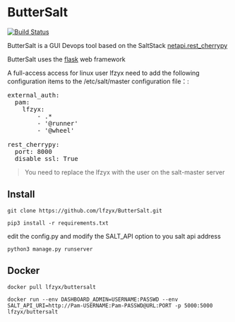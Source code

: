 # ButterSalt

[![Build Status](https://travis-ci.org/lfzyx/ButterSalt.svg?branch=master)](https://travis-ci.org/lfzyx/ButterSalt)

ButterSalt is a GUI Devops tool based on the SaltStack [netapi.rest_cherrypy](https://docs.saltstack.com/en/latest/ref/netapi/all/salt.netapi.rest_cherrypy.html)

ButterSalt uses the [flask](http://flask.pocoo.org) web framework

A full-access access for linux user lfzyx need to add the following configuration items to the /etc/salt/master configuration file：:

<pre>
external_auth:
  pam:
    lfzyx:
        - .*
        - '@runner'
        - '@wheel'

rest_cherrypy:
  port: 8000
  disable_ssl: True
</pre>

> You need to replace the lfzyx with the user on the salt-master server

## Install

`git clone https://github.com/lfzyx/ButterSalt.git`

`pip3 install -r requirements.txt`

edit the config.py and modify the SALT_API option to you salt api address

`python3 manage.py runserver`


## Docker

`docker pull lfzyx/buttersalt`

`docker run --env DASHBOARD_ADMIN=USERNAME:PASSWD --env SALT_API_URI=http://Pam-USERNAME:Pam-PASSWD@URL:PORT -p 5000:5000 lfzyx/buttersalt`


